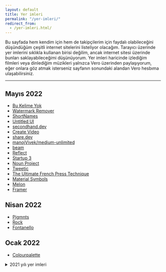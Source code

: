 ```yaml
---
layout: default
title: Yer imleri
permalink: "/yer-imleri/"
redirect_from:
  - /yer-imleri.html/
---
```

Bu sayfada hem kendim için hem de takipçilerim için faydalı olabileceğini düşündüğüm çeşitli internet sitelerini listeliyor olacağım. Tarayıcı üzerinde yer imlerini sıklıkla kullanan birisi değilim, ancak internet sitesi üzerinde bunları saklayabileceğimi düşünüyorum. Yer imleri haricinde izlediğim filmleri veya dinlediğim müzikleri yalnızca Vero üzerinden paylaşıyorum, eğer onlara göz atmak isterseniz sayfanın sonundaki alandan Vero hesbıma ulaşabilirsiniz.


---
## Mayıs 2022
- [Bu Kelime Yok](https://bukelimeyok.com)
- [Watermark Remover](https://www.watermarkremover.io)
- [ShortNames](https://shortnames.com)
- [Untitled UI](https://www.untitledui.com)
- [secondhand.dev](https://secondhand.dev)
- [Create Video](https://www.create.video)
- [share.dev](https://share.dev)
- [manojVivek/medium-unlimited](https://github.com/manojVivek/medium-unlimited)
- [beam](https://beamapp.co)
- [Reflect](https://reflect.app/home)
- [Startup 3](https://designmodo.com/startup/app/)
- [Noun Project](https://thenounproject.com)
- [Tweetic](https://www.tweetic.io)
- [The Ultimate French Press Technique](https://www.youtube.com/watch?v=st571DYYTR8)
- [Material Symbols](https://www.figma.com/community/plugin/1088610476491668236/Material-Symbols)
- [Melon](https://melonapp.com)
- [Framer](https://www.framer.com)

## Nisan 2022
- [Pigmnts](https://pigmnts.web.app/)
- [Rock](https://rock.so/)
- [Fontanello](https://fontanello.app/)

## Ocak 2022
- [Colourpalette](https://colourpalette.xyz)

<details>
  <summary>2021 yılı yer imleri</summary>

<h2 id="aralik-2021">Aralık 2021</h2>
<ul>
<li><a href="https://tailwindcss.com/docs/customizing-colors">Customizing Colors - Tailwind 3</a></li>
</ul>
<h2 id="ekim-2021">Ekim 2021</h2>
<ul>
<li><a href="https://www.awwwards.com/">Awwwards</a></li>
<li><a href="https://www.siteinspire.com/">Siteinspire</a></li>
<li><a href="https://collectui.com/">Collect UI</a></li>
<li><a href="https://mobbin.design/">Mobbin Design</a></li>
<li><a href="https://www.uplabs.com/">UpLabs</a></li>
<li><a href="https://scrnshts.club/">Scrnshts</a></li>
<li><a href="https://ecomm.design/">ecomm.design</a></li>
<li><a href="https://www.lapa.ninja/">lapa.ninja</a></li>
<li><a href="https://siiimple.com/">Siiimple</a></li>
<li><a href="https://land-book.com/">Land Book</a></li>
<li><a href="https://animatedbackgrounds.me/">Animated Backgrounds</a></li>
<li><a href="https://twake.app/">Twake</a></li>
<li><a href="https://www.epicons.co/">Epicons</a></li>
<li><a href="https://collected.jonaspelzer.com/">Collected</a></li>
<li><a href="https://www.meshgradients.com/">Mesh Gradients</a></li>
<li><a href="https://3dicons.co/">3dicons</a></li>
<li><a href="https://doodleipsum.com/">Doodle Ipsum</a></li>
<li><a href="https://draculatheme.com/">Dracula Theme</a></li>
</ul>
<h2 id="eylul-2021">Eylül 2021</h2>
<ul>
<li><a href="http://mcg.mbitson.com/">Material Design Theme &amp; Palette Color Generator</a></li>
<li><a href="https://hakim.se">Hakim El Hattab</a></li>
<li><a href="https://www.shapefest.com">Shapefest</a></li>
<li><a href="https://workmanlayout.org">Workman Keyboard Layout</a></li>
<li><a href="https://www.typingstudy.com/tr-turkish_q-2/">Typing Study</a></li>
</ul>
<h2 id="agustos-2021">Ağustos 2021</h2>
<ul>
<li><a href="https://www.dmarcanalyzer.com/bimi/how-to-create-a-bimi-record/">How to create a BIMI record</a></li>
<li><a href="https://www.grillitype.com">Grilli Type</a></li>
<li><a href="https://farkli-dusun.simplecast.com/">Farklı Düşün</a></li>
</ul>


</details>